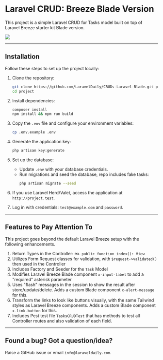 # Laravel CRUD: Breeze Blade Version

This project is a simple Laravel CRUD for Tasks model built on top of Laravel Breeze starter kit Blade version.

![](https://laraveldaily.com/uploads/2024/12/crud-breeze-tasks.png)

---

## Installation

Follow these steps to set up the project locally:

1. Clone the repository:
   ```bash
   git clone https://github.com/LaravelDaily/CRUDs-Laravel-Blade.git project
   cd project
   ```

2. Install dependencies:
   ```bash
   composer install
   npm install && npm run build
   ```

3. Copy the `.env` file and configure your environment variables:
   ```bash
   cp .env.example .env
   ```

4. Generate the application key:
   ```bash
   php artisan key:generate
   ```

5. Set up the database:
    - Update `.env` with your database credentials.
    - Run migrations and seed the database, repo includes fake tasks:
      ```bash
      php artisan migrate --seed
      ```

6. If you use Laravel Herd/Valet, access the application at `http://project.test`.

7. Log in with credentials: `test@example.com` and `password`.  

---

## Features to Pay Attention To

This project goes beyond the default Laravel Breeze setup with the following enhancements.

1. Return Types in the Controller: ex. `public function index(): View`
2. Utilizes Form Request classes for validation, with `$request->validated()` then used in the Controller
3. Includes Factory and Seeder for the `Task` Model
4. Modifies Laravel Breeze Blade component `x-input-label` to add a "required" asterisk parameter
5. Uses "flash" messages in the session to show the result after store/update/delete. Adds a custom Blade component `x-alert-message` for this.
6. Transform the links to look like buttons visually, with the same Tailwind styles as Laravel Breeze components. Adds a custom Blade component `x-link-button` for this.
7. Includes Pest test file `TasksCRUDTest` that has methods to test all Controller routes and also validation of each field.

---

## Found a bug? Got a question/idea? 

Raise a GitHub issue or email `info@laraveldaily.com`. 
